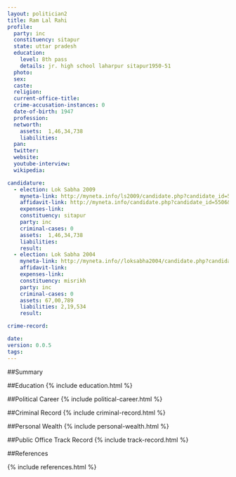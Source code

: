 ```yaml
---
layout: politician2
title: Ram Lal Rahi
profile: 
  party: inc
  constituency: sitapur
  state: uttar pradesh
  education: 
    level: 8th pass
    details: jr. high school laharpur sitapur1950-51
  photo: 
  sex: 
  caste: 
  religion: 
  current-office-title: 
  crime-accusation-instances: 0
  date-of-birth: 1947
  profession: 
  networth: 
    assets:  1,46,34,738
    liabilities: 
  pan: 
  twitter: 
  website: 
  youtube-interview: 
  wikipedia: 

candidature: 
  - election: Lok Sabha 2009
    myneta-link: http://myneta.info/ls2009/candidate.php?candidate_id=5506
    affidavit-link: http://myneta.info/candidate.php?candidate_id=5506&scan=original
    expenses-link: 
    constituency: sitapur 
    party: inc
    criminal-cases: 0
    assets:  1,46,34,738
    liabilities: 
    result:  
  - election: Lok Sabha 2004
    myneta-link: http://myneta.info//loksabha2004/candidate.php?candidate_id=4708
    affidavit-link: 
    expenses-link: 
    constituency: misrikh 
    party: inc
    criminal-cases: 0
    assets: 67,00,789
    liabilities: 2,19,534
    result:  

crime-record: 

date: 
version: 0.0.5
tags: 
---
```

##Summary


##Education
{% include education.html %}


##Political Career
{% include political-career.html %}


##Criminal Record
{% include criminal-record.html %}


##Personal Wealth
{% include personal-wealth.html %}


##Public Office Track Record
{% include track-record.html %}


##References


{% include references.html %}